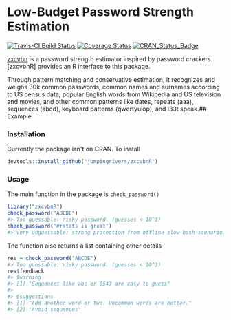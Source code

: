 <!-- README.md is generated from README.Rmd. Please edit that file -->
Low-Budget Password Strength Estimation
=======================================

[![Travis-CI Build Status](https://travis-ci.org/jumpingrivers/zxcvbnR.svg?branch=master)](https://travis-ci.org/jumpingrivers/zxcvbnR) [![Coverage Status](https://img.shields.io/codecov/c/github/jumpingrivers/zxcvbnR/master.svg)](https://codecov.io/github/jumpingrivers%3E/zxcvbnR?branch=master) [![CRAN\_Status\_Badge](http://www.r-pkg.org/badges/version/zxcvbnR)](https://cran.r-project.org/package=zxcvbnR)

[zxcvbn](https://github.com/dropbox/zxcvbn) is a password strength estimator inspired by password crackers. \[zxcvbnR\] provides an R interface to this package.

Through pattern matching and conservative estimation, it recognizes and weighs 30k common passwords, common names and surnames according to US census data, popular English words from Wikipedia and US television and movies, and other common patterns like dates, repeats (aaa), sequences (abcd), keyboard patterns (qwertyuiop), and l33t speak.\#\# Example

### Installation

Currently the package isn't on CRAN. To install

``` r
devtools::install_github("jumpingrivers/zxcvbnR")
```

### Usage

The main function in the package is `check_password()`

``` r
library("zxcvbnR")
check_password("ABCDE")
#> Too guessable: risky password. (guesses < 10^3)
check_password("#rstats is great")
#> Very unguessable: strong protection from offline slow-hash scenario. (guesses >= 10^10)
```

The function also returns a list containing other details

``` r
res = check_password("ABCDE")
#> Too guessable: risky password. (guesses < 10^3)
res$feedback
#> $warning
#> [1] "Sequences like abc or 6543 are easy to guess"
#> 
#> $suggestions
#> [1] "Add another word or two. Uncommon words are better."
#> [2] "Avoid sequences"
```
